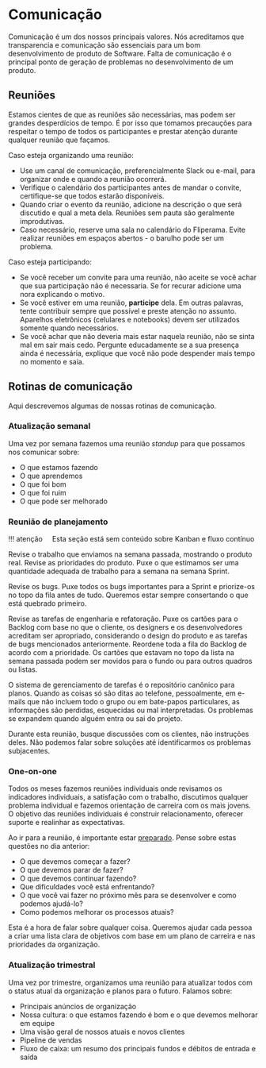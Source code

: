 # Comunicação

Comunicação é um dos nossos principais valores. Nós acreditamos que transparencia e comunicação são essenciais para um bom desenvolvimento de produto de Software. Falta de comunicação é o principal ponto de geração de problemas no desenvolvimento de um produto.

## Reuniões

Estamos cientes de que as reuniões são necessárias, mas podem ser grandes desperdícios de tempo. É por isso que tomamos precauções para respeitar o tempo de todos os participantes e prestar atenção durante qualquer reunião que façamos.

Caso esteja organizando uma reunião:

* Use um canal de comunicação, preferencialmente Slack ou e-mail, para organizar onde e quando a reunião ocorrerá.
* Verifique o calendário dos participantes antes de mandar o convite, certifique-se que todos estarão disponíveis.
* Quando criar o evento da reunião, adicione na descrição o que será discutido e qual a meta dela. Reuniões sem pauta são geralmente improdutivas.
* Caso necessário, reserve uma sala no calendário do Fliperama. Evite realizar reuniões em espaços abertos - o barulho pode ser um problema.

Caso esteja participando:

* Se você receber um convite para uma reunião, não aceite se você achar que sua participação não é necessaria. Se for recurar adicione uma nora explicando o motivo.
* Se você estiver em uma reunião, **participe** dela. Em outras palavras, tente contribuir sempre que possível e preste atenção no assunto. Aparelhos eletrônicos (celulares e notebooks) devem ser utilizados somente quando necessários.
* Se você achar que não deveria mais estar naquela reunião, não se sinta mal em sair mais cedo. Pergunte educadamente se a sua presença ainda é necessária, explique que você não pode despender mais tempo no momento e saia.

## Rotinas de comunicação

Aqui descrevemos algumas de nossas rotinas de comunicação.

### Atualização semanal

Uma vez por semana fazemos uma reunião _standup_ para que possamos nos comunicar sobre:

* O que estamos fazendo
* O que aprendemos
* O que foi bom
* O que foi ruim
* O que pode ser melhorado

### Reunião de planejamento

!!! atenção
    Esta seção está sem conteúdo sobre Kanban e fluxo contínuo

Revise o trabalho que enviamos na semana passada, mostrando o produto real. Revise as prioridades do produto. Puxe o que estimamos ser uma quantidade adequada de trabalho para a semana na semana Sprint.

Revise os bugs. Puxe todos os bugs importantes para a Sprint e priorize-os no topo da fila antes de tudo. Queremos estar sempre consertando o que está quebrado primeiro.

Revise as tarefas de engenharia e refatoração. Puxe os cartões para o Backlog com base no que o cliente, os designers e os desenvolvedores acreditam ser apropriado, considerando o design do produto e as tarefas de bugs mencionados anteriormente. Reordene toda a fila do Backlog de acordo com a prioridade. Os cartões que estavam no topo da lista na semana passada podem ser movidos para o fundo ou para outros quadros ou listas.

O sistema de gerenciamento de tarefas é o repositório canônico para planos. Quando as coisas só são ditas ao telefone, pessoalmente, em e-mails que não incluem todo o grupo ou em bate-papos particulares, as informações são perdidas, esquecidas ou mal interpretadas. Os problemas se expandem quando alguém entra ou sai do projeto.

Durante esta reunião, busque discussões com os clientes, não instruções deles. Não podemos falar sobre soluções até identificarmos os problemas subjacentes.

### One-on-one

Todos os meses fazemos reuniões individuais onde revisamos os indicadores individuais, a satisfação com o trabalho, discutimos qualquer problema individual e fazemos orientação de carreira com os mais jovens. O objetivo das reuniões individuais é construir relacionamento, oferecer suporte e realinhar as expectativas.

Ao ir para a reunião, é importante estar [preparado](https://m.signalvnoise.com/how-to-prepare-for-a-one-on-one-meeting-as-an-employee-fc2a46912a4c). Pense sobre estas questões no dia anterior:

* O que devemos começar a fazer?
* O que devemos parar de fazer?
* O que devemos continuar fazendo?
* Que dificuldades você está enfrentando?
* O que você vai fazer no próximo mês para se desenvolver e como podemos ajudá-lo?
* Como podemos melhorar os processos atuais?

Esta é a hora de falar sobre qualquer coisa. Queremos ajudar cada pessoa a criar uma lista clara de objetivos com base em um plano de carreira e nas prioridades da organização.

### Atualização trimestral

Uma vez por trimestre, organizamos uma reunião para atualizar todos com o status atual da organização e planos para o futuro. Falamos sobre:

* Principais anúncios de organização
* Nossa cultura: o que estamos fazendo é bom e o que devemos melhorar em equipe
* Uma visão geral de nossos atuais e novos clientes
* Pipeline de vendas
* Fluxo de caixa: um resumo dos principais fundos e débitos de entrada e saída
